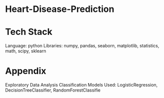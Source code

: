 # Heart-Disease-Prediction

# Tech Stack
Language: python
Libraries: numpy, pandas, seaborn, matplotlib, statistics, math, scipy, sklearn

# Appendix
Exploratory Data Analysis
Classification Models Used:
LogisticRegression,
DecisionTreeClassifier,
RandomForestClassifie
